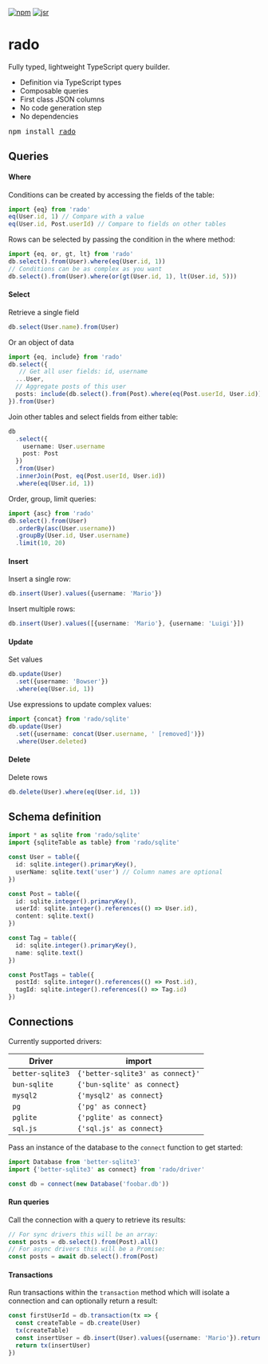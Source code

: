 [![npm](https://img.shields.io/npm/v/rado.svg)](https://npmjs.org/package/rado)
[![jsr](https://jsr.io/badges/@rado/rado)](https://jsr.io/@rado/rado)

# rado

Fully typed, lightweight TypeScript query builder.

- Definition via TypeScript types
- Composable queries
- First class JSON columns
- No code generation step
- No dependencies

<pre>npm install <a href="https://www.npmjs.com/package/rado">rado</a></pre>

## Queries

#### Where

Conditions can be created by accessing the fields of the table:

```ts
import {eq} from 'rado'
eq(User.id, 1) // Compare with a value
eq(User.id, Post.userId) // Compare to fields on other tables
```

Rows can be selected by passing the condition in the where method:

```ts
import {eq, or, gt, lt} from 'rado'
db.select().from(User).where(eq(User.id, 1))
// Conditions can be as complex as you want
db.select().from(User).where(or(gt(User.id, 1), lt(User.id, 5)))
```

#### Select

Retrieve a single field

```ts
db.select(User.name).from(User)
```

Or an object of data

```ts
import {eq, include} from 'rado'
db.select({
   // Get all user fields: id, username
  ...User,
  // Aggregate posts of this user
  posts: include(db.select().from(Post).where(eq(Post.userId, User.id))) 
}).from(User)
```

Join other tables and select fields from either table:

```ts
db
  .select({
    username: User.username
    post: Post
  })
  .from(User)
  .innerJoin(Post, eq(Post.userId, User.id))
  .where(eq(User.id, 1))
```

Order, group, limit queries:

```ts
import {asc} from 'rado'
db.select().from(User)
  .orderBy(asc(User.username))
  .groupBy(User.id, User.username)
  .limit(10, 20)
```

#### Insert

Insert a single row:

```ts
db.insert(User).values({username: 'Mario'})
```

Insert multiple rows:

```ts
db.insert(User).values([{username: 'Mario'}, {username: 'Luigi'}])
```

#### Update

Set values

```ts
db.update(User)
  .set({username: 'Bowser'})
  .where(eq(User.id, 1))
```

Use expressions to update complex values:

```ts
import {concat} from 'rado/sqlite'
db.update(User)
  .set({username: concat(User.username, ' [removed]')})
  .where(User.deleted)
```

#### Delete

Delete rows

```ts
db.delete(User).where(eq(User.id, 1))
```

## Schema definition

```ts
import * as sqlite from 'rado/sqlite'
import {sqliteTable as table} from 'rado/sqlite'

const User = table({
  id: sqlite.integer().primaryKey(),
  userName: sqlite.text('user') // Column names are optional
})

const Post = table({
  id: sqlite.integer().primaryKey(),
  userId: sqlite.integer().references(() => User.id),
  content: sqlite.text()
})

const Tag = table({
  id: sqlite.integer().primaryKey(),
  name: sqlite.text()
})

const PostTags = table({
  postId: sqlite.integer().references(() => Post.id),
  tagId: sqlite.integer().references(() => Tag.id)
})
```

## Connections

Currently supported drivers:

| Driver           | import                           |
| ---------------- | -------------------------------- |
| `better-sqlite3` | `{'better-sqlite3' as connect}'` |
| `bun-sqlite`     | `{'bun-sqlite' as connect}`      |
| `mysql2`         | `{'mysql2' as connect}`          |
| `pg`             | `{'pg' as connect}`              |
| `pglite`         | `{'pglite' as connect}`          |
| `sql.js`         | `{'sql.js' as connect}`          |

Pass an instance of the database to the `connect` function to get started:

```ts
import Database from 'better-sqlite3'
import {'better-sqlite3' as connect} from 'rado/driver'

const db = connect(new Database('foobar.db'))
```


#### Run queries

Call the connection with a query to retrieve its results:

```ts
// For sync drivers this will be an array:
const posts = db.select().from(Post).all()
// For async drivers this will be a Promise:
const posts = await db.select().from(Post)
```

#### Transactions

Run transactions within the `transaction` method which will isolate a connection
and can optionally return a result:

```ts
const firstUserId = db.transaction(tx => {
  const createTable = db.create(User)
  tx(createTable)
  const insertUser = db.insert(User).values({username: 'Mario'}).returning(User.id)
  return tx(insertUser)
})
```
